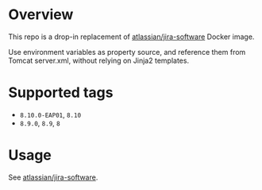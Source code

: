 # Overview

This repo is a drop-in replacement of [atlassian/jira-software](https://hub.docker.com/r/atlassian/jira-software) Docker image.

Use environment variables as property source, and reference them from Tomcat server.xml, without relying on Jinja2 templates.

# Supported tags

* `8.10.0-EAP01`, `8.10`
* `8.9.0`, `8.9`, `8`

# Usage

See [atlassian/jira-software](https://hub.docker.com/r/atlassian/jira-software/).
